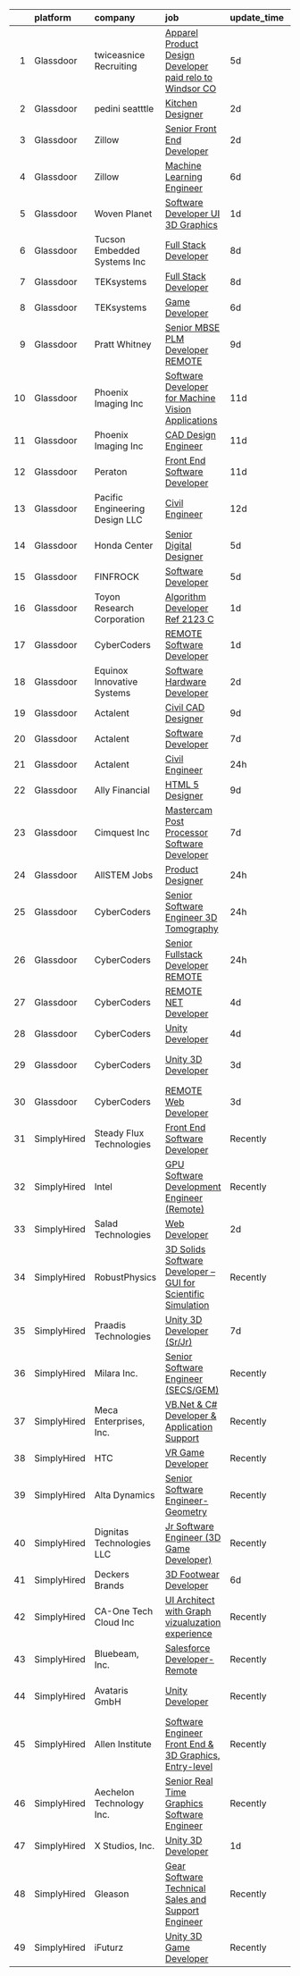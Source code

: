 

|    | platform    | company                         | job                                                                                                                                                                                                                                                                                                                                                                                                                                                                                                                                                                                                                                                                                                                                                                                                                                                                                                                                                                                                                                                                                                                                                                                                                                                                                                                                                                                                                                                                                                                              | update_time   | location                 |
|---:|:------------|:--------------------------------|:---------------------------------------------------------------------------------------------------------------------------------------------------------------------------------------------------------------------------------------------------------------------------------------------------------------------------------------------------------------------------------------------------------------------------------------------------------------------------------------------------------------------------------------------------------------------------------------------------------------------------------------------------------------------------------------------------------------------------------------------------------------------------------------------------------------------------------------------------------------------------------------------------------------------------------------------------------------------------------------------------------------------------------------------------------------------------------------------------------------------------------------------------------------------------------------------------------------------------------------------------------------------------------------------------------------------------------------------------------------------------------------------------------------------------------------------------------------------------------------------------------------------------------|:--------------|:-------------------------|
|  1 | Glassdoor   | twiceasnice Recruiting          | [Apparel Product Design   Developer  paid relo to Windsor  CO ](https://www.glassdoor.com/partner/jobListing.htm?pos=117&ao=1110586&s=58&guid=00000180ff2982ac9dff9a46fb4237b1&src=GD_JOB_AD&t=SR&vt=w&ea=1&cs=1_dae351da&cb=1653548352621&jobListingId=1007880361563&cpc=87A0A889578C8297&jrtk=3-0-1g3vij0ovj46g801-1g3vij0pdq0ta800-8a11fdc5b321a8b7--6NYlbfkN0AIiLXtwtv0BDns9BiY4ItblantFozdL6jLmLxNvS8mvjuxisTwqC5ewU9J4A8E63foJ-A_lySQ2VsWUQwE8anLgIJJxcV_Bb4WZI8E7VZy_mPCi2vahptKgDx5Pv8bMce6aD8P6J1jFxlYHhuFHZVSEaaG63pBZsUYpKgUcgevvK8GLMYD9fd59yFV9CSVvzo87yat9GvcG4NafJDOc_McpSVZSJZaJ4UMrBlRiWZzuh2uIfe6jGPHk3k-Pd-My1uGVvrITUOyq_jdG1kmEnO7XwMK04CObVUf9zCyvMsyBkn9SVonDRN8SWok24eLNaa0bU3_Cczzv0LG2Q1F27wLiB4cpLrqohcO7kyD0KATSd42patIToFtAOYTq8Op3ZnND3eTmeVqc7j4U3F03n6UTTDIx5IhUVCQvF7CzKvcsxAuRiMq01M3uttXFsPp6GIpSfHDH27p0DGNkkgVlaUxA12P5EFgvMTNm9RAhn2qa-xLkLPKK3xLfCxXjeuk3ddW1secCuPs9QJFAWLxZq_hByY0agV-CcOc34RxeQxfHSFZVvLuhGpO)                                                                                                                                                                                                                                                                                                                                                                                                                                                                                                                                                                         | 5d            | Colorado                 |
|  2 | Glassdoor   | pedini seatttle                 | [Kitchen Designer](https://www.glassdoor.com/partner/jobListing.htm?pos=118&ao=1110586&s=58&guid=00000180ff2982ac9dff9a46fb4237b1&src=GD_JOB_AD&t=SR&vt=w&ea=1&cs=1_4410a602&cb=1653548352621&jobListingId=1007886994484&cpc=444700D72F2ECBCE&jrtk=3-0-1g3vij0ovj46g801-1g3vij0pdq0ta800-1d079e12d34157d9--6NYlbfkN0BdYgMkZx1F0IRt7mrrhnd9vzhvyP8BMoc6jhKzSF23qsTwwFXb3fFDYkfq0ioMJl7XfIfubTqYslLlhouHAjg4nMwhXh6u_StHWtc5g9lNkPHWiZyus8Z6FEyK3pI-1YQ58NWj1YWR_F9w4GkqbR2bIfPUUpCC6SErlDdI8uC3etvbm1WH_qQur1qpr944KAcpkIaHqueaFQ6tpx4YkOzogXpXOyxV8XCKPyN5p7grxkgxZjoBi0vDmuV4bp0qp6XfSyzTFO605Lcpzij3-Lkm9Fxl_eyAQB0MJmo83vDOI-nFGjjYxB6n3hqEo3s8EmVxk-tDDuQHGE8-oM4tgfW27fwEY2K9DwNTO5Wbzk5mJ8AgXT3uGfBTZh_wRKzRiie5Jb2CsMubfCiuEOGkCvffyCT89MTTJDTsTcmUrg_dS0dkJKMa7az0CZhzP9X5UNFTf8yfn3hdYsEnVIZ9hMSue_bpYvAaFYoD1i0Y4xzxHFdCV226b7OM)                                                                                                                                                                                                                                                                                                                                                                                                                                                                                                                                                                                                                                                                                      | 2d            | Washington State         |
|  3 | Glassdoor   | Zillow                          | [Senior Front End Developer](https://www.glassdoor.com/partner/jobListing.htm?pos=108&ao=1110586&s=58&guid=00000180ff2982ac9dff9a46fb4237b1&src=GD_JOB_AD&t=SR&vt=w&cs=1_025854e5&cb=1653548352619&jobListingId=1007885818162&cpc=FA84DF7EA1EC2398&jrtk=3-0-1g3vij0ovj46g801-1g3vij0pdq0ta800-b1141caba8091880--6NYlbfkN0ANMurRYyPEXg08u6OamUd1Mvhk-zhFSGYIZgoJR86UvQ_x0FKK8TrZZD49G3rLjS_Y1LbQWLx5j-F849avtamWc4VwroaE18ILT4kJtZfDjFec6pqvgkjahdVpO5xzDaPA0XjyNrfaPrB0Ik5GBz2otr5HHeW1ZgXkKi7-tZBLxkOMu_qdydsTt1lY5LEBEUmP-wrS-AqrxbEgVm9I5K9iSmaX01VNEUg7jYVYFC_qSWPAl0xlxrtEDygGMkeqgAjDHAtVoO0tfdNCNMjp4ctzit85vMMT4l0_cy6NsSS3Hm2CjUbV_MD490DYXn5RHRJTAaBqBylDe3m9sBpun45aOjqy-zhhgBunpcFFWIgtNZYQziKOWsvqUESH5FYhokCet8Y2imzG1shvEFXIFbPM-w9NChvpN23eO683W_LcY594EBsu89gSN5Bkwpg4qDLE6X9yDsnbdwPrR2CzlUMjgyKX2Y_FFI6wcM-_t8w-RV39pIwqHTIQVVzzo_FBq3u1emmZ7tbsMIHnVot1nnxlI232u7hJ3IQng3GhIJmgqWqsoqegOXTb15TpQ2XdQZSrloiEBm8a6XRcfUJ7AtI9EqGKdBoc8jecg-UmVmWSzhLats4UjmVRWbo86vxGAY_qo3lN6juOBmCiFPAvhtMK2mcrAx7XCII6AM5sqEy-jyIjWEAbuQ_IRKCYwWXi0NXC4ZhNIQlLGjExGjGQfkO04VuitLbqumO4oeX9jfNup9bWmQ8NXaGKP3J8cDvAlIN2e44DvQR2W6FTrJR485nf7lGM9uFcJ9uPywgN8ykX95eYH2A7Eckm351wOMqkGyDBZqYVivaki3EvcL2rAFOTO2iXmkPa4_ffpU1i_7mqWx5tZubpFX80OvTwm6ODdMiQfebqLm15igd7qC0rdwfJHqdV6Vhsugg%3D)                                                                                                                                                                                                                                   | 2d            | Irvine, CA               |
|  4 | Glassdoor   | Zillow                          | [Machine Learning Engineer](https://www.glassdoor.com/partner/jobListing.htm?pos=111&ao=1110586&s=58&guid=00000180ff2982ac9dff9a46fb4237b1&src=GD_JOB_AD&t=SR&vt=w&cs=1_4433c62e&cb=1653548352620&jobListingId=1007877117058&cpc=2CAED5C921A5F994&jrtk=3-0-1g3vij0ovj46g801-1g3vij0pdq0ta800-f96ab320b8e43036--6NYlbfkN0ANMurRYyPEXg08u6OamUd1Mvhk-zhFSGYIZgoJR86UvYL2v6MoUqae-sD5DnU21vq3JeNkR5tFHcOnDSq4dtCFfirBT7BYsd0jop5wwr17nJM9ZkX7ghU4Er1na1RLgh8OpyDj2Xs0WGVeLQZxpEbHUBOV3KsUxWOQYxZr7INflYcgJe6pfYVStEY31nGAPRkPu0uFvdlPLUuo5TGxVd_IURNY3CMxPkNGp3sTM7UWRjfIJFMbfh_iZRTLPIhzV-MwCZL9XsfhsUgDFknkbbL5519WQbNIrUSqswMEP3QM_M4JUgrDcppxZIRiXeUFHnRMiOm9iu_1ScWemO9jxj96wKtHlTRAGuWQolss6pCDViMUKDslxZRWIAVqD88KWxbgx-l090FxLU5BSCxcEUrGZ2v244dycsIvpQupXgPqdgCee5u02gtOkQvj-f4Grh_RwbNtL4jQtdrxCImWMZDjEYRPwcxZBA3dpUyJKMqNUjvcyx3rMehuN1qFs-uZRWjWvIu84kSiaLYYwNWR6ntCU9PVa7Egq655R7kn5cgiYUTe3AyrnQF8o-2wsGJpywtxKmu-KpmDcnZBnTyWu6wC-oTfK0fGZH5uYv-2VoH7gR4pWPuoB7fzOV3CSSqOysXeK0dSiLrr_Lxd3cc_qUg85XJywB13Xv9Yvj71tlhklCUAmQhKef3KbhURmJ087AIoqyooHEFp7vdP7cweWLfEcCo_HdJx2A8u5yk40aBH4UnxWgS8BLz_Njs4IP0-wH7ntBXs8dWzmMNswexQu8OW827GkOq_czQkiA-NiX4uFc-hfnPx47tLeZ3wQPSvZ4hjcEv-h7FuqDXFlGSJqBoahA9lHYgYaxSFfJvpZ3XsTR_Mkec6q0yV)                                                                                                                                                                                                                                                                                  | 6d            | Remote                   |
|  5 | Glassdoor   | Woven Planet                    | [Software Developer  UI 3D Graphics ](https://www.glassdoor.com/partner/jobListing.htm?pos=110&ao=1110586&s=58&guid=00000180ff2982ac9dff9a46fb4237b1&src=GD_JOB_AD&t=SR&vt=w&ea=1&cs=1_a2a0775f&cb=1653548352620&jobListingId=1007890992132&cpc=618B7C2C2BCBC227&jrtk=3-0-1g3vij0ovj46g801-1g3vij0pdq0ta800-7c8ecdf940791dc0--6NYlbfkN0DSgjPPcnEdvoK3uuxfISLALE6pB1FR7YSHOr_tSg5_QCn410VK5Ds4sai37YL-FnH_M2Fnv0gjQ9TOzNTRle5O8StGDaF5nwXTjI4WZakCJvD0hoVC8rY9ZivgsNBzAZH1yAVgljWPxrQjSfhDdac-mVtFJvKlX_SSyDg74TVmkLWO-wnLXDbRn05PMgtShmrA_QnFtMkBTlfT_CFFaBfclbNBIUdglrw81Of9RBm2IZ-HZ2KN7lD3oFLJi2e9y6NaIf-Ef0YfrWo9h0FArquf-u_tB1TscHKkmhC1Ew2lgHYWRE8M7SjCr9B1EZSSoeAG7aI5DMn3yDblyBWD5JumZgY9Ta14tSRMIMu-nBi4egBv7XwtiNNi2I8bsES72lzL6bMNnjOMvSkOtnUuwJAshwCBNaD_Zeeo1c4pxkblJsyOZ303qKbuEac6iSwqfkvT1ypWZooswEsDE5j1zn17OVXAt-peqU9_GUo3f8zVKVuA1Wy8LOX5tNR2xnqMsuYXyhfGHs0YcSXW-EBTi4gZC_fUJGNZpZT6ow8GHg1R7SKX1yEB0v-NtI-BiuNW1nOvksw6nXsRSEdH_sLzqUJ5)                                                                                                                                                                                                                                                                                                                                                                                                                                                                                                                                                                   | 1d            | San Francisco, CA        |
|  6 | Glassdoor   | Tucson Embedded Systems  Inc    | [Full Stack Developer](https://www.glassdoor.com/partner/jobListing.htm?pos=103&ao=1110586&s=58&guid=00000180ff2982ac9dff9a46fb4237b1&src=GD_JOB_AD&t=SR&vt=w&ea=1&cs=1_ca0fa0b0&cb=1653548352618&jobListingId=1007869703832&cpc=93B1EA6E25C5ADFD&jrtk=3-0-1g3vij0ovj46g801-1g3vij0pdq0ta800-5fd1bd1142a7f6cf--6NYlbfkN0DukAwDndutArnS8OT3znlJ-TW2KpK_7rZjO0LfXc6UVM8FZ84QkzchW6kNIUk5yXlGlSHINEs3GYnHAe33ruYQ7acu2shX3y91fy7GA5Ggb9jqgENRH08a7_WN44uwwPe6j8anbHaGKcyWCIuJ_7VIjc3Lum0BrcwIswYWqiG5d0K5mhptP3KPyyMa2tTd2Y7AcKJicEFybmu6F9aBGoBMOJJWgarnhRm6L8fl3BEC4KfC-LiBPjHA5yXegF2PiAd3Covu-A3g1IZej_hMjCJCL3-tPbVrhzKIdEb5tGxzTOwwTN2kMKq9oP59IvlkvCpgj98G15gLrRgVOsYlYmljGGhNar5l_fVMGJkBmaUJQWAVyQ2Xe2XJ50OrOQ5t-8V5fdpWGY5jNJKj-bY9_PHQ5HEalG1G2_yi-AT6Gt7CWCc8A-urkTRYyKHNmAtcE050uQEDUvTyOQwbJiQZdeXA8G3w9j3Jr3mJDqg0gD9znHtC3Nua7nvKffZ5nf_876s%3D)                                                                                                                                                                                                                                                                                                                                                                                                                                                                                                                                                                                                                                                                    | 8d            | Tucson, AZ               |
|  7 | Glassdoor   | TEKsystems                      | [Full Stack Developer](https://www.glassdoor.com/partner/jobListing.htm?pos=128&ao=1110586&s=58&guid=00000180ff2982ac9dff9a46fb4237b1&src=GD_JOB_AD&t=SR&vt=w&cs=1_f82c7002&cb=1653548352622&jobListingId=1007869852365&cpc=6FC5BA77C9A4CD78&jrtk=3-0-1g3vij0ovj46g801-1g3vij0pdq0ta800-02757a9c939a1c56--6NYlbfkN0AuKz8EBO1xHDEL7V2YF9xF3dC_I9B9i-Zw2Jh8clPMK9BxhHDJszxSyW718EipT5Po8SVbgIrNU6VWFifIDJsi1Ixrmkm2rib2Wf-W34-_hddV654viw6w07SGPpuhgkXO4EzamSxvNYyTP8ylnU3BabXuCDoxgKf1anWE-QAnfNYiB5_m8noIMSmfmbrNIb_2NOM7WaufUSpd8dSj2t8GFy-0SJZ-CcC-4grGdARNV44Jln1Bii1HYxqZnSV3C5UsNj5kBo9L1DFq0eKnyoIJENE9qnc3pfP5e5OmSPC87fusKptSRxyj8ohRfbkOc63awgsgUrbxM_RAV4sBEg7sG6I5UcCkiPh12U8HGQSccrIwmRBB5Qpd_fJqFf2MZurOYene8_w8ODynmvmnVk0-gyH4s5w-7ACsW3Kn4p1b4EGqcZ1S4FXUIitqAbXzDIOOJiW0DcvLht3w5GZk3g_gqc5_L09VaPGLE224TwnLlNrJ5QatsxgE4pdMEixxCZ0GGOhtxGD0w51bNqt_hdaxquk5Olcv7Q88SFJzJ3PKO37j04S0Eaj6Oa1mD1JwBffuZrCoEbHlI1kQSVbSV-YNubVlJ_DO-lYZ3A-a-OWel_QVoFxxoidUqnIkNqF5K3J_zRwTMKKeugzKu2H4Wyi6LDdb6CaYVCU4Ta8KGrr_eEW4XZrTiBUY0Tgoj4dnR8JW4To8ato1vULu-g96LNUm_EVDfsPQfUaZ3upTCmhacZy6F6s7S3apIR9e1ZRF24_Rld8tFej4SXZj3TlwRdyCOuBlxZr6CpvspjBjum2RCIA1SvF7ChHdrNAsny7b7qRUw-wwvByP978-fDT04iGe6Xq1I7bAA3fo5qMXGa72AiuLfdHIPZ2XUXuVWPLsPwMUlI0Hdv_R9Pc9HOiqGQsu4_6g8rx_RLn4GYa-wvUKhb6JG-vgeAdopfJtQgyNmAcurnAJ6tkd9A%3D%3D)                                                                                                                                                                                           | 8d            | Cupertino, CA            |
|  8 | Glassdoor   | TEKsystems                      | [Game Developer](https://www.glassdoor.com/partner/jobListing.htm?pos=121&ao=1110586&s=58&guid=00000180ff2982ac9dff9a46fb4237b1&src=GD_JOB_AD&t=SR&vt=w&cs=1_29105ad9&cb=1653548352621&jobListingId=1007875996476&cpc=FD1C1DA32C38CFA7&jrtk=3-0-1g3vij0ovj46g801-1g3vij0pdq0ta800-6bffca2e1afbaef0--6NYlbfkN0AuKz8EBO1xHDEL7V2YF9xF3dC_I9B9i-Zw2Jh8clPMK9BxhHDJszxSyW718EipT5Oq9GRhNCC56mPg0JChckExQGkTED2HSRuhdoRcyUk8TPVF4mU0Q-baBuh9Zc7UF_MDiwaGijfRq_ioHoK6Xujvvr_2AEaIHGKCLRBJg362LpGZoLQBQlkATvrug3lElqjYtjOCCqOVXRKtSeLFso96rvkVzKfpGDpoH3_iMsmaFJ86V73l72FZAsCVFGSzyukhp8gXY64rQPC08fqI7bXMUwNdB2T3hOEiCKXOe5Vms_LqfngjCM-qpsb9aW-0QgNMma2qvd4z_8zmcW3QMywt233OH-WpCV0C3MKaONn6FLWWyGVfHfTCMsYZOLakjpYpoeN2iBVoHclb9RS-JWSgkj5DIwwppQsTPjoNGfjSqiFLGr4XEndQlY8Sab2bW_GI6eD9Mo2SxsIZDGeJnOs9kI0_N-xz0IJPB---xZIKU-1SEsqPQbK2dGdU9BWfLS0lkhipr63Rg4jW8-QR12yzVHSug_4MzJzRrLiHHoeDjH0SULUIBWZT_gvGLyJ9ZQfwhSq57sfpGi9c5vTxwaP9Dc8B-ikvJLsFIN_0WRbGTwQOUgYhLW0Bp9AHmq_WVPXcQREh0rL1Iygy7OgNl8cZ1aPFToj7mXH24OaO4yWcRJDXDBHCQJert69rKtKf4C3jBsaGrH7g-eSEkkGEdvOJbgIVMfZ5A7mbdzxdXIlksW1_i3GFGNCXHbFreNSq6sh0oPAurMYyov9cHdbgzyQTMKcJeTkiTXVTNzfIgBEAFPWcMrRxEV8hluRfImp68gmBsnW0l-Kxk6OMTmvv8647xjvnuEoYaVdM4WMBoiOl3WbcCnQNpFppT-69dEmU4N5mPaHumhYShwm9WqsIREOMZngvGGEGXbGYDRpiTWiCLmdh1qPmBYWPRUvKczDHYDKXXU86RBP4QA%3D%3D)                                                                                                                                                                                                 | 6d            | Cupertino, CA            |
|  9 | Glassdoor   | Pratt   Whitney                 | [Senior MBSE PLM Developer  REMOTE](https://www.glassdoor.com/partner/jobListing.htm?pos=113&ao=1110586&s=58&guid=00000180ff2982ac9dff9a46fb4237b1&src=GD_JOB_AD&t=SR&vt=w&cs=1_5fbb3bee&cb=1653548352620&jobListingId=1007865501586&cpc=ACAF1607C5C1E404&jrtk=3-0-1g3vij0ovj46g801-1g3vij0pdq0ta800-a51004b28545bd0e--6NYlbfkN0AmeoOzMpFeQa4nQauBOkgcasiRGbz5T5YfctgmEyRynu_B7G8R18zY3QvB_Ozxzaa_Aq5b-oEUSjsLHODoWQDaA7RdtE-QN4mSB7B4hf6V48DBggxRggw5aUXBOttuuONLVu0RGIvKthxZP0NA1GttSvPBxSIn_JEhtNqcBdLD4cShkxNF8I6aGgjwCiV_D8wo89eyHA8TVPPm4CHNTEcGsLhxJn64QYgO3fb3k5us_T0HljP8oSX-JNeK-d1io9IYmE-MbuveuBIanFLFGu7ed_8xhX1TodZcAxP9sPhIpovgUFRIKLCVBWdIXLACh4YhstAllKRfA4O3TyPiI1qz_OI-x6jgYvgtcMErIzjiIjkZp6OGtMjUCLdNIm1GHAzW0PD1U7yLVLxPzllSlcEzwX4FwoRCnHz5JbsY1GIbkdZEIAatP7dLAR42Pn0FFfZjlQO-4iVNUNxcfSEfsx8D4FzB_LeVAV9exbJUHSta6NS3NFCisqiTSYfUSSkzRNv9GCmdcsKiIB0pxJnvCWQkUahl2Pgkjzmcz9cu4V-V4OVq3dJIQXmMKHxa8wq3V-P3Y07ms5UYHYVLRKUpeP_psifKFNCpOhKyKTmeCEaB6jvjvTeMz6V_rz05KQ1vDSvMOurJyo1MX-VIzgf5nTWFcLheYJ1njdrn-PcyWi9KYkAdqnJ8xnrApKKGThj_Y7xHuXBiAjA7ImTajyTcNnnGO1CKmceh6NjqoVSkJrvuXXyUuWhzbZ_NE7MOFSirQkL60d2y7tVXQds9nW8DBJyevKJgFu_s2FuMSnAEmCfcP_jkG5zMLa23XgU9axh6zA23kzgOEQj0RA%3D%3D)                                                                                                                                                                                                                                                                                                              | 9d            | East Hartford, CT        |
| 10 | Glassdoor   | Phoenix Imaging Inc             | [Software Developer for Machine Vision Applications](https://www.glassdoor.com/partner/jobListing.htm?pos=105&ao=1110586&s=58&guid=00000180ff2982ac9dff9a46fb4237b1&src=GD_JOB_AD&t=SR&vt=w&ea=1&cs=1_33a52a62&cb=1653548352618&jobListingId=1007863045299&cpc=987D8AFE463DF687&jrtk=3-0-1g3vij0ovj46g801-1g3vij0pdq0ta800-9554170ba6cc0dbb--6NYlbfkN0D-EwjHfkeedGRzh4hkbSOd7vmHTtS8OrSUfmhuLVVP3HKTlOTjjmZhT9yP3bULuoEQfu0Orzt4fijG3UNcjMDxQFuE-pgRlCud2veKcGM_457EI_n83QcwYpN4qos6pkXXG2sZe1M_CdPSGYufj6048QuP1mEq9d7opdYmGTIfBx6gkJWXkuuRvkhs131vn2X-tF7exBENV2RfUWhTfr7BGmeR31-ITZXqtfBIT1Q6GXToTvbmtGtSbuGBHhcS5rWuWpEV2J4IVf0uzbcWhoI3AtnYnHHlk-hjGZOW9ADbm_FnB-2pPistlRA4ObF3CCRkaYWxTbl0ZaPP_dV2OgfNGIEV3u4PDDQwQmU01sWdEuRFLVHX11GQvX7ryigXG3ixhxGHmBM4RBATJJL-GTaZyOSQO3E--RohqIjJHgb-ER5HhwO3lc6aS6VSCKko0M2J6MwXqH0X4l4QgrCgvKzmT_kbr7AYqkvQ6coAq-n6CtgGdO8pqIiNa0dFYBshaSUlRKx_uoHfEwNeN1F8QcOTqt-olryKNnA%3D)                                                                                                                                                                                                                                                                                                                                                                                                                                                                                                                                                                                                      | 11d           | Livonia, MI              |
| 11 | Glassdoor   | Phoenix Imaging Inc             | [CAD Design Engineer](https://www.glassdoor.com/partner/jobListing.htm?pos=107&ao=1110586&s=58&guid=00000180ff2982ac9dff9a46fb4237b1&src=GD_JOB_AD&t=SR&vt=w&ea=1&cs=1_fc89d51a&cb=1653548352619&jobListingId=1007863055269&cpc=0AE43CF55DD5119E&jrtk=3-0-1g3vij0ovj46g801-1g3vij0pdq0ta800-16fe6bf445bb03b6--6NYlbfkN0D-EwjHfkeedGRzh4hkbSOd7vmHTtS8OrSUfmhuLVVP3HKTlOTjjmZhXyvRjSiYiBl7NbD2We1tyt8lyFSU1gLgqvwvrvE9nWbjQz6B9v8IivMj7dDAycgzQ8s_XBh_7KSL0LWRrgLyY-MxQjuWBipM1ukPj-5rFv8doBWw354U9eEu0gAng39dx-FwOyoWWGbjBxXEo5pAoTvSIif-zh-aeTpfPJ7JmetqHo_aUHu4z75L82gxLkSiDyLvjIoysFV5F2BtPXqh2o7wlk6osNEO2yi7YDyK0PgxST8AXfOAWDocIZcoQuxxTzm3u4DPbTevQ5W1aZ194AS7tBY7ZSKWEcGwVmvIgFGZw0my3JXxzJ51_rDohrmn_wg7OP4GlHekDrAzLNtkS0SoiteZ6icLtdTtj2hgLYnEio7TXO8bYwBvr3bwy18i6INRSaTV7ytRYfOZio1_ngUM_1dBj-B4SBROiSHggT0CDX-NqJvkZ7P1FXQE6kfDy2X44JLuPYM%3D)                                                                                                                                                                                                                                                                                                                                                                                                                                                                                                                                                                                                                                                                     | 11d           | Livonia, MI              |
| 12 | Glassdoor   | Peraton                         | [Front End Software Developer](https://www.glassdoor.com/partner/jobListing.htm?pos=109&ao=1110586&s=58&guid=00000180ff2982ac9dff9a46fb4237b1&src=GD_JOB_AD&t=SR&vt=w&cs=1_26442b86&cb=1653548352619&jobListingId=1007863223850&cpc=AF1E4A3695F490BE&jrtk=3-0-1g3vij0ovj46g801-1g3vij0pdq0ta800-567fd29c708d9314--6NYlbfkN0Cx7R8OmodZU4Ze4hnUhR0Myw3_voyDLMHXumN7ynSuTrXceT3foN28OOGtcbbQ_77SKiFXkZ2SPFjrNCRcONteF7bdvrgVVtfXBTfRFuk6Ztbr3wf8xvxp5CnZHZTVk6ctNdJ2swhTGfrtOiQHWT58G3QX3rfj7C7hZYnV8z0dFTZFmxTA30P9DejTDT6W9Nvpv8wBQn9YmrZmp8FEJRLN_bV3_nqyEht9Z9vkKkwQetNwCWq1Xp3GcL-YGBRb2CkfM55Qwya62SJJWu7HM_vAw3t3Wn6wwKqMw8esfR5Pwo9qVYC7H5rpip_KkT6JBjL1kYcjIMv4IIwWaCrnLexeo6Gvo0bdvpuxIJl05WjYw36F8IwccR-_HdDy-_WJXeBe6KGjmDUvYu7pISuQ7I2yUGYmTqFlauOAInUlYXgHMhdqaN2zM-CM8KO3NdJ5yUGO1RL8o6riPyEtWi_r0AiuG29EYna0gwMiBW3jNizqLnYR0U8495e609mM5T2rpWznVlGZ6Qgt4C_fi_cdPK5Q-k8VSN59R7D5l8oxIeIPeqzQNWV2-Jqqv4RbIRBvgthnTeQ_bm5jFqeib-jRf6nnwQBQGIl4B2yIwyvMQPRYwk8ivaJArxDz1x7nfeXbCMULH45WXeIO2wRWK2Q07b9A2HMHQVkSIJvcKY1BQKd7RamBi6XnQtl9rsRmxgHyXgXTz3KLsYnLiR2xN2FoMvGJ_VPTRGB7V8m0P9e4YLF2_raoSXGdi_VEMadP2Q9fNQw03Xq3Nf6huKffe1Hb7ROolfPChCSmtMRrWOLP8UdU-T6O8LJynD170-LXjHZh1H9w9t3CqTMzp_BLz9EilEjpkPBlp2rg0RTbfmD45Q-s1nPqi9ahTb3xYMQiR0BOvWUi5bWfOtVt7EZxSyLlr5kM_c8RPL1_k6SVlwpvGxoFO_gP984oSMQ87CT4FTHYcZsayoPF673hCzRuzvPKXtsMyOSDXYYR5MtVVi1VAGdXhakV1dnOXeJxQqUQAsK6y95VmQQVpuZDLy8yd_-qgY_EaXmF0WycIEKclvtUpjDtc3pMK5Jm1ySzoz5NZe96UylnUqz578d_UVRDHE5SlqlHte-chm-wLHrwgqUFXr1fac84qvyQlbISLHhBFRDZZrU%3D) | 11d           | Stennis Space Center, MS |
| 13 | Glassdoor   | Pacific Engineering Design  LLC | [Civil Engineer](https://www.glassdoor.com/partner/jobListing.htm?pos=101&ao=1110586&s=58&guid=00000180ff2982ac9dff9a46fb4237b1&src=GD_JOB_AD&t=SR&vt=w&ea=1&cs=1_f7e49101&cb=1653548352618&jobListingId=1007861348502&cpc=F712407E29C5B4E4&jrtk=3-0-1g3vij0ovj46g801-1g3vij0pdq0ta800-3902f792e5645edf--6NYlbfkN0AO-lx13pzomzdSppJUWL3QXsQT8oyFk4U4LWH8QC50Cj8lN75eTS95VpIlFcTcw8s5VgeYzkpe8A1Xrjm1C9FSWZuzB9MySHxpbJUc5oEccc8w3zhwX-tFM9bptIuo3b52ujGNTP50-4jhzxJH17XqMfUmvgxjm0QSHQf2FywNWYFBBj_NBw6pPZ1-aJp1lM4Q86oiHXSx-YQ5Cm_V3Fbvg7cCL213aOlAcu5PR8QhDd8xShNwgTpT7y13QviSnzHCNybqX_gusboh3bGGb2GAS2suSYpALSPjzeWf5DqGwJAJSaYrV61KgN--dyMJXSS3_n2IsRngaJfQ5r9G0cHQFYFLN3P_KIFDLo9rQ0a-ISolKiFQggzYPXkQN5SuU7XI6KEADfyvvF2Is8Flnrjtwv2PmlV0x0ufpKKDjhz_cdsai1PKAHi1C52Fo61kOZTr0A8cxwobQYF3b7jp4izjN-Jvy6k8bTkhFnqIF6j5mHF_OacO39ydQyQlsiCmPpA%3D)                                                                                                                                                                                                                                                                                                                                                                                                                                                                                                                                                                                                                                                                          | 12d           | Tukwila, WA              |
| 14 | Glassdoor   | Honda Center                    | [Senior Digital Designer](https://www.glassdoor.com/partner/jobListing.htm?pos=112&ao=1110586&s=58&guid=00000180ff2982ac9dff9a46fb4237b1&src=GD_JOB_AD&t=SR&vt=w&ea=1&cs=1_55fbc9da&cb=1653548352620&jobListingId=1007880205763&cpc=39A4E8CE329AB187&jrtk=3-0-1g3vij0ovj46g801-1g3vij0pdq0ta800-7c4541ef652b68fc--6NYlbfkN0CvMFB4WgEALyS_S71XXt3Z2Bc_0zo5pOAuiGXPIbdPueRaTAA0sSS-8xLf-8T38pHo4DykjWZIg-gMyVkwZczkGhcUu5az6GPKxETxtSj3soM4enpDOr6bf70tANpQDVqWxryMEu5BW7GIYWBJMtnJhTAah7EQGJf6xbErTD0EWpFwPvdmDoOo9ZNoSjFAwdeOeSZiDYSOcjcqJpKv-26dC43X8WN1tEMRNLb0P88_LK9ferI6luyOP1sKmMwsvhzZa0sXakacm9OZamwawUAMs_tSArBWkCScEs1chDWmrb2i1Ss4L6R3YhZKFH14TMhWHyIB6BFpS6hqYGjavrhV-4SfMwAxreWrBuCfHoan8lk3kGISLbgVBgJD-MNsMRY8xLD0nXKvt-RvIaWX8uylAG-GfqACGrhgxJ5_kRN_nJb46WJLX6NqwTNsP0v2C8xk510NsWuuzMgawvi6bOlje-QfRm_eugzlmgkUrOlW3OmxATh9ENr8xlp4pO9ZQF8%3D)                                                                                                                                                                                                                                                                                                                                                                                                                                                                                                                                                                                                                                                                 | 5d            | Remote                   |
| 15 | Glassdoor   | FINFROCK                        | [Software Developer](https://www.glassdoor.com/partner/jobListing.htm?pos=106&ao=1110586&s=58&guid=00000180ff2982ac9dff9a46fb4237b1&src=GD_JOB_AD&t=SR&vt=w&ea=1&cs=1_311599f1&cb=1653548352618&jobListingId=1007879089324&cpc=9C938E8DE9AD6C02&jrtk=3-0-1g3vij0ovj46g801-1g3vij0pdq0ta800-a69f6ab0ff6daf92--6NYlbfkN0C3s6SQssVyjM0TBjXC5cY90NsFTu6k7iXDnyh6Xjam_WJdYCCe2x58jqmwL_rSVgYUY5kbdFDgfrOh3-Ang1tHFaz3RHUMYmMl95KtwOF6kqaMgcCaitsXBmdSWT6hvMxL7t-QlTOJe0ATrgCnCEszfTsiY09JsFGymppRXWRaojLDKZ8FulArp44aVix08czn0q5M5RbzMQoAoCN4LX1SD0CKtrnPIvbxXFuEYQAofzpfasTWbCY1gIL9cFanKH_5ydALHWxXS8QvsNV16586qLD_MQlrGUqgZw86m9YalNe63taNxEa1pM7hDxYLkHPfq2TPJ9Eq5zURt6JXEKpjh5nDO_kKBN-nuKp7s7_xz-KuNBsVD6sd0C4MPKnEh0PVIoAuuQn0ZFKrn_h3HEBb0InEYJ8h_h4Kiq1ozn1JF2BFHN9yQPjcXmRHiVeo7JXvpjdb5Zfu1iBqgtyAkYvZPZlK-jL9d01bO0jz3LyT8Q7WLjPqVbbjBSUHxdtUNbBklJ5RRXVvpA%3D%3D)                                                                                                                                                                                                                                                                                                                                                                                                                                                                                                                                                                                                                                                        | 5d            | Apopka, FL               |
| 16 | Glassdoor   | Toyon Research Corporation      | [Algorithm Developer  Ref  2123 C ](https://www.glassdoor.com/partner/jobListing.htm?pos=130&ao=1110586&s=58&guid=00000180ff2982ac9dff9a46fb4237b1&src=GD_JOB_AD&t=SR&vt=w&cs=1_57e1d8ed&cb=1653548352623&jobListingId=1007889431178&cpc=A65DF3A704A48F9B&jrtk=3-0-1g3vij0ovj46g801-1g3vij0pdq0ta800-9c8e5e77624e8495--6NYlbfkN0D0ff9e8Lfwlpl5zGbQmpn59AL71QmFd7VKOAnfyjZzp5sdngV8WPgYe0dov1m7Y2mO_VppsFZpK8EWvYDQML8LIuHyEPWD5zIMsaYf3DippTVXcVFYjGdHjUt0Tpr6ySOUEgYvLIkGsyT8dQGi73hpWX6IpFcKK9RKeGz-vOVqwt6L14ZMB4J22GHCvpV2iD7jf4Z-rzqBwc17Or0nGQXgeYBcvIq05583TkzR6C0Y_QLOgcbs7MlvO9hahQ7iby6OqiVIsRs_gpta5XJcolIsF7uuoJuSxpYxvasqcoqUIo_sy4hIO9xHwkVTlSMma2KhD7_NLWkeNnt8qBgFScPKbIlZ036enCE4NHNPHGmE2V3VAX_MBs8hI5IZ_2I_oHs9Hkkiy2k3ly1z7vTGJI64Tz3AM7wzqMdJzE8CFHBOua2c52heHyWQZ5RvwODoDpptRY6de-ERp0SqR-7g2jUsy82G3SMSh6Y%3D)                                                                                                                                                                                                                                                                                                                                                                                                                                                                                                                                                                                                                                                                                            | 1d            | Fort Collins, CO         |
| 17 | Glassdoor   | CyberCoders                     | [REMOTE Software Developer](https://www.glassdoor.com/partner/jobListing.htm?pos=123&ao=1110586&s=58&guid=00000180ff2982ac9dff9a46fb4237b1&src=GD_JOB_AD&t=SR&vt=w&ea=1&cs=1_0da04e4c&cb=1653548352622&jobListingId=1007889346090&cpc=32EE424DE2B657EB&jrtk=3-0-1g3vij0ovj46g801-1g3vij0pdq0ta800-a1bae8dc066ce60a--6NYlbfkN0CpFJQzrgRR8WqXWK1qKKEqALWJw739KlKqr2H-MSI4eoBlI4EFrmor2FYZMP3muM3q8CJThxyMk_R4zYAW5mVvIALWyz0sJ_iekz_ce2xFuS7w21PgeQAjh69fqQVpVJF99-zlNcs06rKvTmQHXyQevbhyxELViCoiQt9nUgHe-DswEPS1wn4hxoZGiwLFJYzEv5dR8uiHKEgmaulE7JYeUBtfjs4fSt4MOXKCaVstWjc2rs5mJSYAsLACJy1VPxBjE9iulQt2ZoLPXV85PrR_-PEJRlHLbPe4qhivU2ovWybtMqG83bUZnMMNQN5F5chz3A5Epb-th6ye0hYYL1Wylav_J_ySil2Ouo1pjVjVd-u3SbpFEiBhUgG9LM5ugw4EkUFPjhugvhpTNzqFMD9Hpk9XnGeRaE34gqEKazjeifIRRuwVhD_lsGhbet-qKjqZ2sx9QrMlMBEe-CpXSpzrjgoMD1rHYqUUhC88cCS2ltzUgucp1PzkG6O4bIGDNXJMaCjmkk33l2bffnzkA4tdGrTpmJGE-GJqn0eoyDhKFEunbLvTMrgkl4PFHH8BV3-c6jkTrpPahW-285l_pUVOhX5JG1OJdyglAh_QT0hXDBUhZzwCoTRrt6MZz1cSZL3ZVm_0ES5iTbFgU-a3if1-rjE6JAAoWCcANwBzS2OmY3HiCA160u7T08aLAG-vSaqlFmlyX__n6rI5zFKPFqpINjZYg1Qq1Vpl5v6YCuX2CZ-2quj5FvLqQa2lQJBR2ter78IpAafBJU0WbmkOluQQP8ZzPBWyO1q0i2oWzL3T8tbHH-WhW0mLBH1GLO8pBmoPkNrlswrPytEab5ORvak7985XaSiWGklx0G2_okmFWtZqEHvH_pBS1wEg2SIZJBNwBEYRNJhC2goK7w_yRimsUj0rB20CB2FkX8V_KLafpch_qfUxcawlGwkOFqkynPnzOhDIU1tQgstOq6tP-Ra6EBrlEgGWG0qigsQq5GSWG_DU26fydVWk)                                                                                                                                             | 1d            | Tampa, FL                |
| 18 | Glassdoor   | Equinox Innovative Systems      | [Software   Hardware Developer](https://www.glassdoor.com/partner/jobListing.htm?pos=104&ao=1110586&s=58&guid=00000180ff2982ac9dff9a46fb4237b1&src=GD_JOB_AD&t=SR&vt=w&ea=1&cs=1_d9e924b6&cb=1653548352618&jobListingId=1007885075717&cpc=64DC0C913FDBAADD&jrtk=3-0-1g3vij0ovj46g801-1g3vij0pdq0ta800-b8e304213aa76411--6NYlbfkN0Am6dwrSSOZ4eViiz6pDcZhlQb4pP0bh3dQBK1PPrq7TsEit8SFcwIknhzWR3SeZc7m5fAWCl9EhDoWbmaGwe-Wf-bpaawcaBrcZvJ5rCP5P4Z00hb_UbRTvdpA6_2wwrKa6fewbUPDVfrHMaRQvl1iAQYNNmnSwPmZ5PXLhteUk0PcHIu_5PW55hELQzp1PMGeOG9KvJ5WzkgpAvEuzaYwKPtJdiN-0CJadOQZdLx8vwva8GolHP38b2lvrlETADZ4c6_wptkDkBF589XXVqELi_XUKDhG5yS734xWJJnt_42R4338hqvLKBWIM3aEGvLARMdk6Ja4Yda324QITFNaT7NbB0DccjaB4t3TdrTDP03CPyx7fg2VWaQA6sPM34JOnobV73KvvfsZhEdfaHNG-YTNSAGxNHGztsMPm2o_xPf-QB3hnz2Meo5dXm_E99tXgGYM5l4z20Di8ENf0bPL4IDWfdoKLSNtzc1oP0Y0a6_aaj9mgE7C7aWD32ASRN6KUk3ytCGIAQ%3D%3D)                                                                                                                                                                                                                                                                                                                                                                                                                                                                                                                                                                                                                                             | 2d            | Columbia, MD             |
| 19 | Glassdoor   | Actalent                        | [Civil CAD Designer](https://www.glassdoor.com/partner/jobListing.htm?pos=129&ao=1110586&s=58&guid=00000180ff2982ac9dff9a46fb4237b1&src=GD_JOB_AD&t=SR&vt=w&ea=1&cs=1_2effd214&cb=1653548352623&jobListingId=1007868365870&cpc=AC285F3A3ECA6BB0&jrtk=3-0-1g3vij0ovj46g801-1g3vij0pdq0ta800-28211ad1c998ea91--6NYlbfkN0ChYVx_I3yfZ_JDY3EFoivtqvi_stwnZ_kRt8Dowt_l_d1ydueao4NE-oUleRJ4yhgo-XmuhQB4hC7oN3d0MCXa3k_wlqwBQNxCzy97d2sx9HzCgoUgdCY3h4j74q3PfnIvczNdA3Il_jHKrz9XROMZx84riSbyLAuGy6G8piFNbGjvkjti_aJ_fzf35x0YyI0uoyBXpBpVHgLzeuTwUKkasj7Le-bwaZ9Ch6o9BZGfYp0U6uGdpne3-viTQ8onoQawZffFLiy-yZmwbuLHQKIwK6XVBfV3HuMHJO4qpSga5ALg1KzWY7G37JYXF0oVlZo3qu8GggIp3mRZiqFuTqXboL2nj9JlWK-oUtx79CVyXmjq2ROXxAyBXC0Ed2VLjweyj1A7Z9f8_0eGz47rp0beYW_KsyZ9fxrWZgX1KUjftVDtjeqMz41uR71FyOHbgDuqRCCS614Xny0j4C3OUZYvA3iFglpNTpSv53PHk0FJBENH6MYYLdLW2N8lxrRXbFnUuhlbqsXsrA3Zf_n4FmR9SDfCPOeBerk_SPun7cGMx5pkrENFfClvC7A42YhaUh7J5tuqqSaEREiHyLQ-CEosCAvNGA0crkySxZ3qxKNo1gHcLoeBx4OpofywyB0pNivnzdpELAx4aBxNyFeLQcNB-JLS1vp8XBiGA1kAlV5-8dvFWWofL1kKPiarcpExUyQKSC_q9syiJcsa0mo4cyzB1s-naz9Hato5wx_OfGslBy9V9HicYhlm-tGIxMniCLAnmLfiHlInCFKcIDoMfO9VpaFiPwIgDWxvpKOkqgo-z_OBq76wvsA5E4gCX8lHKVcu86jCmp3a8DLfquuS_ZKdjK8gD3PbUBofOkUuKkbBvl8RPS1chBuFwZgVekhXqyocwraZ3pIRXTF2kp1DZspp4p-D_BW8b7HdMQuFV0R0PswD8qpFEXYaGkZVEmNDoq3xcbhE12GF7DIfeeeYpfO7)                                                                                                                                                                                    | 9d            | Richardson, TX           |
| 20 | Glassdoor   | Actalent                        | [Software Developer](https://www.glassdoor.com/partner/jobListing.htm?pos=127&ao=1110586&s=58&guid=00000180ff2982ac9dff9a46fb4237b1&src=GD_JOB_AD&t=SR&vt=w&ea=1&cs=1_8670f8d0&cb=1653548352623&jobListingId=1007871769591&cpc=47CFDC01B3F81FAC&jrtk=3-0-1g3vij0ovj46g801-1g3vij0pdq0ta800-8d253df813f64cf4--6NYlbfkN0ChYVx_I3yfZ_JDY3EFoivtqvi_stwnZ_kRt8Dowt_l_d1ydueao4NE-oUleRJ4yhjfnYOvSqsuoxsq35ekN-yqYN9FPLo_K2GlSkOU_Knn2V9SWXQAAt7gFoDJJTlD4_hQpfUwfnEUK8ccgevEney0A41Tcn11jR6bdtWNUkkBPPGuwc59yOIrcrHzCidcYw3tCOa-szixbza2XIH5w9Udm3VVMiXKN8kwqMOww-Uq8Y_UywbDypVtmINrlkXNb59P-GFrmAjCRfOdlCFCehSQWeZ9iWE0c-OXdn3yeDFO81BTJEqLHWBcdMovHvZpu0L2UCxgtxkNZMmc9UtDCKYWhSs_VRfTy9CdepzMjyCYCzGNr_Xfy5WuEf4iThiT44e8SmijIzqelaiEKCv_23-2EtvF94mf5slXbkmVle5HSlaT6f2DhIiBBorcFVHDwa_em43vnNzX7WRHM1k33E9aMC9lhooRCy4UPc5b5ItNtGqLeDB_v94dq68GsC4AInwAiUF2OXlUnQi0A_hnqRfHxRYSY768Z_-bJPWz-BY8vCOvuq5TqPX7yr_503S2xkWvhcIIdF7El7GmzTN9XCFobg1RqtWCJZYCVkKAwe0tK14B8_LLUFRL6xrXELFj2A1ngIYBGiWCpcTbotneG5uno79THiNiaKoRFq2vvt_wuEfqMnoAV0O0vbteCNfqy8O4-1nyNJ4aUDDTErL_BMwYpayUyvUi6oUYO8AstbgiWUntm1qLYdM3uG1hvFl78U2YG75lOEB5SxoeG8tNWXtzg26d9NgSTP5bmGaYwqalxIZC1VyCrkMfGWbgb6GjRXUTrFx3F5c6OeFT2TOebWqciSJAFwX1NhynGP_S_clPBIs9VxgO7jTIOLLb7mKGffgHipCpxFhwHUe2WhzVHfetABqzokr5xiGoB4w13FHsKARQrGSowOiaeimOmBAoOr2axWxfrHMUJGSgBzyA7wAehpBVi87xEgA%3D)                                                                                                                                                                      | 7d            | Dayton, OH               |
| 21 | Glassdoor   | Actalent                        | [Civil Engineer](https://www.glassdoor.com/partner/jobListing.htm?pos=126&ao=1110586&s=58&guid=00000180ff2982ac9dff9a46fb4237b1&src=GD_JOB_AD&t=SR&vt=w&ea=1&cs=1_e931cddf&cb=1653548352622&jobListingId=1007893278633&cpc=B076152010A3B66C&jrtk=3-0-1g3vij0ovj46g801-1g3vij0pdq0ta800-f97eceb77daacc91--6NYlbfkN0ChYVx_I3yfZ_JDY3EFoivtqvi_stwnZ_kRt8Dowt_l_d1ydueao4NE-oUleRJ4yhip-w0ks0ZUhfXNctWa9MDKMnihofsfVOgVJTX4viBfnBEJbMPV6kf35xWHibGQg_vrArlEEW7JH4C-hdg2DNnqKzpqsCNxvd1aiMptMzm2DMoTU8B7gOuDYhYmritXG3PCbiIVCpd9AzS3oSytuQ05xhrohm-XQWG_LrxPakd4Ox2uag7M-ngj22WTIxKWdYBqB9cilj5zMIoPau_YfE0IyYYIEYaVnL1-IrUZUqRAEKWg7V8g9oSIL68cHZNpNS6rBkHgpHPcUZnuStD6hdq-9LWoF_dse2dR6IL4L0FEVuIrFYAR_CXZYAedx_z5zmAQxbcU1n6wAC6Hi0s4-1280r9UXf-1tq01tQWfzLPq8z6a4mAndHIxGnFW4POSr7opfHTBT-OSs384FgHh8A62LPzF9ciTFzw22OGS5IwKSXjN6QpvtvqsZOPd_nrgqWeDxrGCTASvWBbysXzpuMvj2QL_KqIfrFamEGt7JYRFwfk7T1XJjrV_mQD56n5g4qaNlWs4fOqoAvbGgOED9OMGPfxQK0VAfhiE6IjZFXx2RNVzlS5M1xTcIZELOso_KznusJ0WuhWaGsaF6-1HjBuvRONC1s6HnrUfHeo6v8GT2oZYCRjDKBwE8B4wkFMt24pPzoL-dg5STgFqhieHNsTK4uh_MbsJI2ZVhvqGX0oVVSfQaFPETcmhsqN8eqpX_eePdtO3dxOvVGe1135SOJ01YINUn3-f5GlLK84dtjdYMBbrTBQP6xNADw-5Vkzd1xCRorAzk3QfLJn583fkw1P4xn8mxUsRC9fyDyeSvFWwjmB-WLxQ2IZdRsqPuc4PnWEElyFEihkIbdq22TMFXNKE4kxg42t2-VlLrxKlOAkjRYkIh4TM9r4CKv9hbnnuGeHYkhHa7mUr6AqIVFkDVMXfq60TFi6NwPicdjrdVH5kmQ%3D%3D)                                                                                                                                                            | 24h           | New Haven, CT            |
| 22 | Glassdoor   | Ally Financial                  | [HTML 5 Designer](https://www.glassdoor.com/partner/jobListing.htm?pos=115&ao=1110586&s=58&guid=00000180ff2982ac9dff9a46fb4237b1&src=GD_JOB_AD&t=SR&vt=w&cs=1_f6d96ba0&cb=1653548352620&jobListingId=1007867391726&cpc=9908D8D4413DBB8A&jrtk=3-0-1g3vij0ovj46g801-1g3vij0pdq0ta800-dd3b86276175e6eb--6NYlbfkN0DJ5QQ_XkAtnGD7OtNJBPWnMWX0-0yeBIg3SyIy7sPtwbzsSHHn3ObDFBkKUa5OGl8y0dJf7yi6WMV9-1iI2ctkQMj36Vqu3nfxqejcT7v8oHdks7-CuL-83cB3HB-Ah8QbIvJPvSePv3qF5JxlHe6ga12IDixKV-QWpbtsjA6UgHgobq7IKA1GBTYPJ8sZ_X7oFTwqAXcRF9Zd5ecJxYbYg7bxKyrNbTni5zptn71hQ9wMVUnQZbwYCE_9uv_XesdEXxl3ESgvqT1hKjfKypBgs7G8LwGSeHvzu9zUzOh82k73tj8YhBHIvQ9eZGwFsLFOwkzhEW1RbyteTnKd-58r0e0S-NWkKqWrN0x7tGbIVgCvrZibqMjbSGJ4kOMCpYfIJH4Yt9g6q64e0ySl7tGfBkGBnvnfJuTeIrR-mujV_HXNsd7yAmfFI8SCjz5CpmCgQpRZb23cXetXQeFCONDQZSwrDMGZSul6Z5RfsC4Jyw%3D%3D)                                                                                                                                                                                                                                                                                                                                                                                                                                                                                                                                                                                                                                                                                                | 9d            | Charlotte, NC            |
| 23 | Glassdoor   | Cimquest  Inc                   | [Mastercam Post Processor Software Developer](https://www.glassdoor.com/partner/jobListing.htm?pos=102&ao=1110586&s=58&guid=00000180ff2982ac9dff9a46fb4237b1&src=GD_JOB_AD&t=SR&vt=w&ea=1&cs=1_adbbbabe&cb=1653548352618&jobListingId=1007873648139&cpc=F1339989C5CB8906&jrtk=3-0-1g3vij0ovj46g801-1g3vij0pdq0ta800-495fe69fc4650519--6NYlbfkN0ABEvD3W_dWeet7PmEV930QKjqFmbyGTUqOKdOz2W8BhokxKuEY4UPHeX5P1AD_hNrUi4cimU3Gg8u8KM0e5atOseQAjL15VbmiesA44coSqNGjatDxiXDnJlnduRnBrV5NywxS7H91jGBPqr5dOforOV-X5JtmcM3UU2lOP2OX9syiVTtzvwVLob8AqFnwFeOnq9BY7af_rgeKd-tzUsoQ8HMp5f-uDSLf3IJ7Hp9UMJOfRrXW-qPwjqk_8EjS8XPeVc88k_cQI-wvwK0ehdldfcEzB9JJP64EJLlsSxVlDhgJ_P7El-r96dMY0toKEgNZGe4pXYyBklOj7Sz_oSwX7gh7soGH7YavZrhO0gWuzHIp8RKWvGR5i6vAAd5ZM9clZ4zycbWkkpDlPoSvdFZMnE9I8KZ99jDbam64KENwxfMlr8E3l7xzJOwlkIJ6F5gFRkFlBv3fgK0xkYLAfWm-hkQicoFlb8w4_y4hJHUKSMi2VYJDqK65M_nzGNhxljRwgpl2qqeesYl_Y6VNCA9wIeqMILWMSa4%3D)                                                                                                                                                                                                                                                                                                                                                                                                                                                                                                                                                                                                             | 7d            | Remote                   |
| 24 | Glassdoor   | AllSTEM   Jobs                  | [Product Designer](https://www.glassdoor.com/partner/jobListing.htm?pos=116&ao=1110586&s=58&guid=00000180ff2982ac9dff9a46fb4237b1&src=GD_JOB_AD&t=SR&vt=w&ea=1&cs=1_8b1aa156&cb=1653548352621&jobListingId=1007892663015&cpc=D69957E0862862E0&jrtk=3-0-1g3vij0ovj46g801-1g3vij0pdq0ta800-3e1299499a47f8c4--6NYlbfkN0AiZrMnqxUjvkrH1BfCsd59OntStyTxBw0I9DVEtrwMU2qR5RHuLmxEXxCrZKKA6IopJ80hNFUT0-C7aPyNLRW3aQSaX1UrdH_mZQre-r4__5BIb6-JlwbPi51qy9FrTFgkc72WqcBSr-d0eQN0XkHhqEznyUrrFbD_qCMCbzXgGt9iPwHWCq4cDzlOV1SZBjaSn6EzlBzcSd3JPdj5wI1gzGNMZSGzhcgcByX7wthjDOkdymfS_gFqzcFyARnWeTLXLdoUwg69ZQGVevOqyjEviTj1U94l1T2kizwXiNlWLDyjnFDT7VcifBXn28ZxoxAz4KxQ3I2zTXp0C5qntxwKtOrO45ynApRebOm_8bMj6nhjF0Y5RjhVgn4fPtVSrugwv3qwPpoEOeYIroCokf-0oY8htfFfaT-Rgg_75ki9eQ7PjUGN8bNLucO0FLwuk1gkdSm0hJkeUYP2SUr9bznNZ1kQE039ve78MZrnPlw1mZOryfL-Mng8_j0WjCCI22QmS-oxdjAUcw%3D%3D)                                                                                                                                                                                                                                                                                                                                                                                                                                                                                                                                                                                                                                                          | 24h           | Remote                   |
| 25 | Glassdoor   | CyberCoders                     | [Senior Software Engineer   3D Tomography](https://www.glassdoor.com/partner/jobListing.htm?pos=124&ao=1110586&s=58&guid=00000180ff2982ac9dff9a46fb4237b1&src=GD_JOB_AD&t=SR&vt=w&ea=1&cs=1_dc4f80c7&cb=1653548352622&jobListingId=1007893278082&cpc=FA84DF7EA1EC2398&jrtk=3-0-1g3vij0ovj46g801-1g3vij0pdq0ta800-ac7ac1c7b54ac1b0--6NYlbfkN0CpFJQzrgRR8WqXWK1qKKEqALWJw739KlKqr2H-MSI4eoBlI4EFrmor2FYZMP3muM0vXWWUvLFvKlz4LCbArZtrjRemET0wPKMpi_enbQF88QFxDb62nRMVj1XuN_HXVJqsoypooQugk_Pp8zPRhhz5WW3B2qsDwBUN3F-DXknhRZd3npCWvNewrkBLpNvsg_ZCiHwHZxXPp-5282c-LbTrCpWoBeZ41Y4zsJJnjX4v9fq2Jki--JkFpCN3cOo4TxEWNwTfnmIf3ZZRgsGBD8tgbh38DwWz-P95cKqDgql6ZBsLKKHsr1z_23kMCHGGAQpPFMZVqvpGQxqhxzfLctxBK7M0RNZiAbepEfiKt5oRgVw5jK36w8QZGtcj5TdwbywDv9HKHvldxANooI4t__JJlj904fSCW0NAl6vA_4BTQPnw2HDsjKHUNF6kx6vDDzcT70pjxfNOKw0N20yqwBXP96QFUkBQrvumjZXE9RVhIb1O3BqC85WS011zlnnnXofluDU0-VzMTV_9sl4d06bCfqdPTmVxN7RRi3JeH2sWkaO3NvcHzrc60KOJlHuGj7BzYnWEATykny-ByvxipvHur6ZF6LSE7SqJ7TgrLkPIBchGffj0m22GrM5DV6kNjkZ-2JB__2990LqYETyweJImNNijPJRedTyhk_BurasLkb0PzOhsCynHOE-BB6Y9cpP-Cti7IEMU1mOTdaxFEY-5f_gSQ4Tnn7oXdAAf1PG9TL2sq7JWSp7nDEO6-y3UPoUlq5UkRJwKD3KilXUdg1Ucj4b58xjoCP6O11WkMdqNWneG6QS7jp1VFvJwJWAx3zgt1_8Y4-_CkWdKcZtH-spjFxvO8LN2_jF0HOl-G73l-nkLp2ZOgrzvQg7ImB1EJBOc5rEKZAwHfpaiPOSAtbh5HI4K1rphY2I6u4SM2R39oerJTPusm9-G_fIslN0jac9Ucn9xz-OBbACPRmCxQSH3bPf_11-Zz9ZQiP8guRa7kQ%3D%3D)                                                                                                                                  | 24h           | Fremont, CA              |
| 26 | Glassdoor   | CyberCoders                     | [Senior Fullstack Developer  REMOTE ](https://www.glassdoor.com/partner/jobListing.htm?pos=122&ao=1110586&s=58&guid=00000180ff2982ac9dff9a46fb4237b1&src=GD_JOB_AD&t=SR&vt=w&ea=1&cs=1_70fa7494&cb=1653548352622&jobListingId=1007893276948&cpc=FA84DF7EA1EC2398&jrtk=3-0-1g3vij0ovj46g801-1g3vij0pdq0ta800-2f439d1ad2faf721--6NYlbfkN0CpFJQzrgRR8WqXWK1qKKEqALWJw739KlKqr2H-MSI4eoBlI4EFrmor2FYZMP3muM0vXWWUvLFvKnGqpuUxgZ27ucjVaWPD6iaWP-lIU99PAi-QKlG07AelJ-XZ-R-40g65nmukvAX0cmKFJxbSFoweGT9r4lojg4aLmruBwtto8bMg1OUzHZTxrBq_ARQ4G_G8YIFuIA5Xr8jPgtnuUivTp37CwpUF-mHWY3NweMjTQANPfK1EC1rqnrDDDS2aYEqGO5vyOddBZblMyZ61aDkY6nETfEvJplaYpoI8qi53xm8qBGx06R4uiEzmxbXoU5f8L1Tt2zGQ4lExQnCYSd0OTVbzLgEfmsWBhiuUi6GSxjNhvEp1k9DRqAHl3-TyCSpDAoSfk2-1jHjM1_y_kD385iz8XaEJe6EUoOUK-PNTFEmOaveZgPj6lDyTGGm_mNaDZxxSjXDQHoFAMbqsQaZSvM7jG8HcvC5abSBDVQ775c682thyT438mkKdgBPWMzmysxPHX-QujxbC7kC0WZtWC8tXwDNrZU1JCXlf4l14RSsbM_cUvfI65gOv73zBwUd0bxuxaCi2OU0fNozbrskYmrSrAei-nuQCIxe1HWsgOp10MvDSjyRMbcLOwktoRDIDOm5wQFx9GMdD0y2to6pGaK6NV950A1M_JHdSHgMSr8Vi9e-HwD1EN3vyLVL_d-GUrJJESnlqh-cVp-agoON6E2cQkukZrAtS2OXyynRwuL4kofac9QDSZBK7Mfqd0nJtxzximcOS5CkiUX7adGZVNy0WplqhOKp2R9eLhzMtnkwIZTovQlmQJg46bYNC8VXEvH6ITUvBYkMGIqUZgdghP3s2PIAdKAsQL4ZAhe9kjAEYFc02b8N2A5WPhlpeUBqdDxLIrRHbQXJQWbvS7rACXg65IWwO08-sDr1wY4ASiJZqvsG7Ex81RE_aJhq3Yh8YBM0wipHEGtQRPP69sV-ij_Rg-fe8s1MBYCt2E3y1Yg%3D%3D)                                                                                                                                       | 24h           | Somerville, MA           |
| 27 | Glassdoor   | CyberCoders                     | [REMOTE    NET Developer](https://www.glassdoor.com/partner/jobListing.htm?pos=120&ao=1110586&s=58&guid=00000180ff2982ac9dff9a46fb4237b1&src=GD_JOB_AD&t=SR&vt=w&ea=1&cs=1_9e30feb8&cb=1653548352622&jobListingId=1007881517255&cpc=FA84DF7EA1EC2398&jrtk=3-0-1g3vij0ovj46g801-1g3vij0pdq0ta800-ab03ee2a4b3d25e4--6NYlbfkN0CpFJQzrgRR8WqXWK1qKKEqALWJw739KlKqr2H-MSI4eoBlI4EFrmor2FYZMP3muM0So7EQFPBPuS_r19arudB9Is4ACmOKsmQDVt9vxiiuKNTwX5QAna1kLjOmZA8NfCsciyaSPWM4fjGoJSKA6tsmQ5vBW_FPRc9FWg4gnOmyFnK-75GTIz1nMFbVpwmPlWs3BxGqK-O1J6NpfB1e0K9HA6Ehp9XfSqQbaMmB6lb-64NBBdTq46swLI1otKFQJsGOb3lZlQI6Z6qne1l2kG2cQ74-s-X9L1skkCvTFXIxDs2tPPrQThFjdmeySpxmKNvAI1NoSOQ8-vwyvN1d1LJZMnEgWxHrCgUndQe5if8Cab5nONMeHWjCDq0afI8VPCvfQsOkcLPHRN-xF0SevRJXB7kDY7CEByOOykJSLSz90hPL1EyKK6CTpQGFUEm0BdoXS03UDmUrOLZc5fYoKZArOBrV8M74dVPcTi83ZIaK-rJApZVjL8txZtzwwsEiWJseqfJ6e2rVyoyEsB_uwkAXaBwbEKdO_PByLQeQhT5v8FvSI0TzfN343NCaAIoMtwYOz2jdU6JMT5TQQ-0y_LAPGqugEl8NgdgoClHxtgFzBFAEO-1ujbqSqUk0LyqI1H_D70dQWJoXtuIBxYUokROMOcvFq8C71oHC_ZJC1cw4s1q3WKYzd3dveppF4vqJfbM4_COj5SK81GnIEPFr3U3jvubhl8ccn6s6mfIBblm40yoFlZvksz6-VlQe_4M1Lr80kWQP5StKiUbd3rxCthcDNFDN7arKvVYOvbS4WHhFCEBO72YWmGwqo0oZuRMlzHNenBwILhCQ1fPf310cvgewZily8mzfG-AghvVjuix-8rGOdItoq75khyQ2JEqTELI55VAGbte87W_MJopziO6Z_kqLXnV1Nk_JSR9g3N4Cc0tINGT8R4fT6CJ1hpgwd6wAHvoZLUq-FnofLa3HvCxcegELPay5oqM%3D)                                                                                                                                                                 | 4d            | Mountain View, CA        |
| 28 | Glassdoor   | CyberCoders                     | [Unity Developer](https://www.glassdoor.com/partner/jobListing.htm?pos=119&ao=1110586&s=58&guid=00000180ff2982ac9dff9a46fb4237b1&src=GD_JOB_AD&t=SR&vt=w&ea=1&cs=1_133c3545&cb=1653548352622&jobListingId=1007881517822&cpc=6FC5BA77C9A4CD78&jrtk=3-0-1g3vij0ovj46g801-1g3vij0pdq0ta800-7166538bd8644b82--6NYlbfkN0CpFJQzrgRR8WqXWK1qKKEqALWJw739KlKqr2H-MSI4eoBlI4EFrmor2FYZMP3muM0So7EQFPBPuaRPjnDs5ZPBWShUkAqeB7cUTYgcHjjQV9KvDuTWpwgpI_Tdjg_lTQPPPOkBEmmQrvvhxw-t5Myvb3EXGBTf-LUedONhJoUBO8NdYos6Dpn9DBnl8HryEx4fBTgpyVqns5ZsSZAsMw8UBwVL8TS344090ofSEgDc9XK4wvPjnTXtCv3yq_D-CpswZrzN8QxG9eL8FgHpZ5qQtZe4VX5IjNBK1QXawygbF_zDjIVEGODbhhEHoxJROgsNedrRjGw8jxFk66DbuEHvYLdAt1VLWjto_17X_ook-Ftur_ayDa6FBSsSVFgB9SsZerdJ3M1sczfAH0-gsVYpQwr1zifkv595HM9oYVvQcGDHebbTl3J-ro1aM6QS2QiSbel07kLBFUjWRIA1xIunC6nyZ-L5ttV0F9AcuBJ21wsBTiLoFynmqDCNGYdY3kS1RUySkeEJtR7RXSO9LJeWesh3L5qRhLXeqMv_g4wa1WrFwAQHFYL4Rq1-S7M-R_tJrpewjTd0fDXIlDePq03eCYWpCtIDImtt_FCdkL75M2GzHUgcLBmqftOPT-WE_fv09RVfD1e_XBX6rjJOKdVjJtkrBFzReWZkQUbH-WbQj652VMA0nO6VJ4pJ1TD5oEpzPBZvk-1BGz7SyShHL-nHV1Q8O03uDpYjVMNxd56217qqxWn6GzglXk4dw_IyhQPuttc-zbnWiuEspcgHz4NXHbYDqsPQq7sG6f4GQjsAs2AVYrd6q3B58D6PyHeqiyiF6iRy1MXhtabP95HJS9qkvm1-4qRkLift9iURYHRtP8UKyGkd5jaeeqyZ5U93zSsmCb5aua44b2U5twFbYVIJE7mvlzMI0BW8ou4M1vUyz5cn4tozlXIEkpmeDBkqh79W-PNQLAvHgfdUWkRgOKLwDmnUMiisUwI%3D)                                                                                                                                                                         | 4d            | West Palm Beach, FL      |
| 29 | Glassdoor   | CyberCoders                     | [Unity 3D Developer](https://www.glassdoor.com/partner/jobListing.htm?pos=114&ao=1110586&s=58&guid=00000180ff2982ac9dff9a46fb4237b1&src=GD_JOB_AD&t=SR&vt=w&ea=1&cs=1_02ad543b&cb=1653548352621&jobListingId=1007883130070&cpc=FA84DF7EA1EC2398&jrtk=3-0-1g3vij0ovj46g801-1g3vij0pdq0ta800-a8704e5aabc5f99d--6NYlbfkN0CpFJQzrgRR8WqXWK1qKKEqALWJw739KlKqr2H-MSI4eoBlI4EFrmor2FYZMP3muM2SsaMTMrQNIbIgMVy4ZaRE0EDEBSR0VTbVnmhugqJjCePm5z2WUNisvL4hYpx0Rpmx9Fj2SuIoDOsUk6kP9WNKaJ_wPY2lLBHuRYHYYazm4dXo4lgieP05j-gmrE5XRvPsAeMcgNSu5VoV13zaITigaPl7WzFyI6LMfJihIgANhe1HBm_UXYeJCm2TbrzTJhL78TiLinGyHVf-q__R4cDfUFAN6N87bSzzBZ6ttqoXvtaPuSwY6Mw4k6r9bMDxQ2A-n84c2wzlTQIeXkyg8afD4b24oQlaVvdzdO92nI1m6MpDDio06SgJ0dmBSHxa7_RSe6UjbbWu23RIvm1kBbfqNA_gRk37CId2pq0-XQUWIwxEoH-aRtoAwSuh4hCBeuyo1FP6TdLeJPGMNB6CsZhMlC0kHfnBJBIDTRmRAQuUKGqkKOqCrwsd3anie1fLJzy_26gszEIunr5a3rIxuSOVymPpazFUCdux8oVun__5rCI6JqIKFzQwJtb3nJ-b6_qRNQ7_9zLoRTdzKGtYJbI6wzQcgLWsYdjaAOaR0rCF7uvFoDL1RVPYHNMlYsq2_bpkz-bojY13rA2Dqbt5M6WffX7NfksZeaHDgJXk_V-7FL-T74vaUMuMK8oEXa3KUP-6Jbu2a3JYJMBMPrrbuwcJ36WXo0J8oSFfeI4aTwqGvGTU5H9aDPONJPknYqfSM7eV6654uas_okIb5ZEiDjjF5r0WceE6q4dt3TN6nnak1itD27rDwtY87-_3bkZgW12KDH9KcZdoG-pLaFxbCwmfHn5r2naaRwGIze0NIZZFkAqQ5wXxW9q9xVizN-yipo0sqPnnE-1v4WE2ZnRi4-mo7N6h4TDX_51a_ytwmW42u8tnyHIxOiHpJi1wwI3p2oSU_4-CiMsSAqUnj1ht1ai-c6IRbMCGvb0%3D)                                                                                                                                                                      | 3d            | Los Angeles, CA          |
| 30 | Glassdoor   | CyberCoders                     | [REMOTE Web Developer](https://www.glassdoor.com/partner/jobListing.htm?pos=125&ao=1110586&s=58&guid=00000180ff2982ac9dff9a46fb4237b1&src=GD_JOB_AD&t=SR&vt=w&ea=1&cs=1_371ebc91&cb=1653548352622&jobListingId=1007883128389&cpc=FA84DF7EA1EC2398&jrtk=3-0-1g3vij0ovj46g801-1g3vij0pdq0ta800-1b9fc7ff5e7f1068--6NYlbfkN0CpFJQzrgRR8WqXWK1qKKEqALWJw739KlKqr2H-MSI4eoBlI4EFrmor2FYZMP3muM1F7RNStDlzSBCb3JFVcKVlFhTuyCKgQIWQ3RSBgrAUB0KSsmRZ0gjsa99fqRI9-ogPY6Og7vJVu2apqhYa1yKEJ8V4JJMWa7Yn8uCOwC1ze0-cXC8xNYdA2AJxRlOlDlX7N_SOEhN2saDIRvW0UeyQylzVZozcGNrVCWbzHm3dhT2l_g01zPRqAFbcVRRUMN79GghvogCM6FutMfoQcdEKePd1DJ1D0OnqgI2dFbcuTVhGKYuBQkAhuABbmD2HAfS5iFCaFhUGVV7nbIUHuRyVHSGgFoXIwbfL6wF7hvT8L3SvZDXmw5wsEFkpEMui5W7P8VHv9aWbkmOkRw0MgOxdHKabhIld5eX1hn3Pw5R1ODE-35ClW28PCe6Rhke8h_wlixC8RCo_4PdVEUgD6o99WMS83045BI8XDMuctFTlMSLh3sNtokngTn-ehPz9MKpgwVNGEYxdtYiVCfwnMr4aosqu5tFw3PS2nbZarbCFnYS0y_8SxHONI5xwDHPLOJTiKiPFhbll_cFmrVWWhz7aNJUz6r4dKsCNsfA2jt0gGmVZhObtc508fctF-tIXLOSBNtiayqTlgcMGbSKmuolIdC-GoduoOXZuUBqJE3fwtld0nl4w8MBG1igZBgQIwQG4T3EIjvn05VXr2jz2vWDJ5vmDxFBJO-o35ehWhIC5KlvZ5jXjdBetfCySlKMX6vnX44dGPG9ogJ9LsT2jI5TY_sPU8fiS5MuH1kLh6w8BQ0GQNDprLIB66IS0Pm_xlg0A40kZttCu-eS4wz7Yi8NEGFSX0LMb7n7BGuyYH6fPoXu8hXdMPpxiz1ZSEie0LLKQDMfHf33mRWe-St99uvaMM2mrXX3oypxlb9l4zmdaiqsv_d119VVYzhErtBc0n-vw59KNY_yWcy4YzAKz04j5s3pCnyy7ozUHUGq9I0VnJe20fYUNz3sC)                                                                                                                                                  | 3d            | Atlanta, GA              |
| 31 | SimplyHired | Steady Flux Technologies        | [Front End Software Developer](https://www.simplyhired.com/job/kHKnOnfoyNizPaH3gwRdXGAHEjsaCTU5t1jGHk8Z_8L324i5jy2Zfg?q=3d+developer)                                                                                                                                                                                                                                                                                                                                                                                                                                                                                                                                                                                                                                                                                                                                                                                                                                                                                                                                                                                                                                                                                                                                                                                                                                                                                                                                                                                            | Recently      | Remote                   |
| 32 | SimplyHired | Intel                           | [GPU Software Development Engineer (Remote)](https://www.simplyhired.com/job/EAu0CCw2b85DaF4Nn0S34b3aFrx8OW_VQDy6GHDgFJzYcl-3TJSw3Q?q=3d+developer)                                                                                                                                                                                                                                                                                                                                                                                                                                                                                                                                                                                                                                                                                                                                                                                                                                                                                                                                                                                                                                                                                                                                                                                                                                                                                                                                                                              | Recently      | Hillsboro, OR            |
| 33 | SimplyHired | Salad Technologies              | [Web Developer](https://www.simplyhired.com/job/fEMPgcKNxpB0cCe-jDu1MB6uMKhqgkk1q_c6S4LV1jYvW-eFPXhMzQ?q=3d+developer)                                                                                                                                                                                                                                                                                                                                                                                                                                                                                                                                                                                                                                                                                                                                                                                                                                                                                                                                                                                                                                                                                                                                                                                                                                                                                                                                                                                                           | 2d            | Remote                   |
| 34 | SimplyHired | RobustPhysics                   | [3D Solids Software Developer – GUI for Scientific Simulation](https://www.simplyhired.com/job/FMhGJ58wSNh-9KBIZAE2Oem7TpVMjKnOfoj6xqCr9-BgYDepDwmCmw?q=3d+developer)                                                                                                                                                                                                                                                                                                                                                                                                                                                                                                                                                                                                                                                                                                                                                                                                                                                                                                                                                                                                                                                                                                                                                                                                                                                                                                                                                            | Recently      | San Diego, CA            |
| 35 | SimplyHired | Praadis Technologies            | [Unity 3D Developer (Sr/Jr)](https://www.simplyhired.com/job/31hotB1dwgPWYBaitSQQZU9riUutiqrBqEYaldY05gk1bCzps8fI9g?q=3d+developer)                                                                                                                                                                                                                                                                                                                                                                                                                                                                                                                                                                                                                                                                                                                                                                                                                                                                                                                                                                                                                                                                                                                                                                                                                                                                                                                                                                                              | 7d            | Princeton, NJ            |
| 36 | SimplyHired | Milara Inc.                     | [Senior Software Engineer (SECS/GEM)](https://www.simplyhired.com/job/dY60qtDfBwbfX0vOXzRRCd0luHdbe8Rc784CyBQFvhqExxp-qLu1Ww?q=3d+developer)                                                                                                                                                                                                                                                                                                                                                                                                                                                                                                                                                                                                                                                                                                                                                                                                                                                                                                                                                                                                                                                                                                                                                                                                                                                                                                                                                                                     | Recently      | Milford, MA              |
| 37 | SimplyHired | Meca Enterprises, Inc.          | [VB.Net & C# Developer & Application Support](https://www.simplyhired.com/job/oBint2rLQ3xIAntFnH2LHKCkfj_1g68hYuxeZiHicINtrqIFXrau-A?q=3d+developer)                                                                                                                                                                                                                                                                                                                                                                                                                                                                                                                                                                                                                                                                                                                                                                                                                                                                                                                                                                                                                                                                                                                                                                                                                                                                                                                                                                             | Recently      | Broken Arrow, OK         |
| 38 | SimplyHired | HTC                             | [VR Game Developer](https://www.simplyhired.com/job/2pf63Ve6Gqz-fUtg9Xn9cnNmf2QO-7qlhrgvte6sKYdT-r1244ZvKA?q=3d+developer)                                                                                                                                                                                                                                                                                                                                                                                                                                                                                                                                                                                                                                                                                                                                                                                                                                                                                                                                                                                                                                                                                                                                                                                                                                                                                                                                                                                                       | Recently      | United States            |
| 39 | SimplyHired | Alta Dynamics                   | [Senior Software Engineer-Geometry](https://www.simplyhired.com/job/xgWoK8t8hvykClSfb9KKvqpG16GDXb6muww7KfXXsgm9r9m_RboAGQ?q=3d+developer)                                                                                                                                                                                                                                                                                                                                                                                                                                                                                                                                                                                                                                                                                                                                                                                                                                                                                                                                                                                                                                                                                                                                                                                                                                                                                                                                                                                       | Recently      | Concord, MA              |
| 40 | SimplyHired | Dignitas Technologies LLC       | [Jr Software Engineer (3D Game Developer)](https://www.simplyhired.com/job/9qUkISAx1hCo42fvRJgBGFKKz2loJio4slogtGx3AX9gi6GCRM4WDg?q=3d+developer)                                                                                                                                                                                                                                                                                                                                                                                                                                                                                                                                                                                                                                                                                                                                                                                                                                                                                                                                                                                                                                                                                                                                                                                                                                                                                                                                                                                | Recently      | Orlando, FL              |
| 41 | SimplyHired | Deckers Brands                  | [3D Footwear Developer](https://www.simplyhired.com/job/n36xu2NHGZkkNvBM0PJAj5VTPoWk9z3Ml8oCba5SKM5P-dUFaoBECA?q=3d+developer)                                                                                                                                                                                                                                                                                                                                                                                                                                                                                                                                                                                                                                                                                                                                                                                                                                                                                                                                                                                                                                                                                                                                                                                                                                                                                                                                                                                                   | 6d            | Goleta, CA               |
| 42 | SimplyHired | CA-One Tech Cloud Inc           | [UI Architect with Graph vizualuzation experience](https://www.simplyhired.com/job/2MuK_2oyB6HJFd5Qs52P4rZ-CmwA0FZ5TEQKGStBYOzt6zSl2xW0HA?q=3d+developer)                                                                                                                                                                                                                                                                                                                                                                                                                                                                                                                                                                                                                                                                                                                                                                                                                                                                                                                                                                                                                                                                                                                                                                                                                                                                                                                                                                        | Recently      | Sunnyvale, CA            |
| 43 | SimplyHired | Bluebeam, Inc.                  | [Salesforce Developer-Remote](https://www.simplyhired.com/job/co4w4qDq-dhhzWlll2XesHaSDw-c0eLII7wAVuOIsQZB8-Lwl24cMw?q=3d+developer)                                                                                                                                                                                                                                                                                                                                                                                                                                                                                                                                                                                                                                                                                                                                                                                                                                                                                                                                                                                                                                                                                                                                                                                                                                                                                                                                                                                             | Recently      | Dallas, TX               |
| 44 | SimplyHired | Avataris GmbH                   | [Unity Developer](https://www.simplyhired.com/job/7BfoUlhyfZfuqOV5T9L-kd99V_rNGl0aCIW98hmf5Z9puSQjQ1aCmw?q=3d+developer)                                                                                                                                                                                                                                                                                                                                                                                                                                                                                                                                                                                                                                                                                                                                                                                                                                                                                                                                                                                                                                                                                                                                                                                                                                                                                                                                                                                                         | Recently      | Puerto Rico +1 location  |
| 45 | SimplyHired | Allen Institute                 | [Software Engineer Front End & 3D Graphics, Entry-level](https://www.simplyhired.com/job/ZabHtlUuQwZ8kX33pccTWeCMOJW8WepUYbkk171UNxnM4hHN-60m_Q?q=3d+developer)                                                                                                                                                                                                                                                                                                                                                                                                                                                                                                                                                                                                                                                                                                                                                                                                                                                                                                                                                                                                                                                                                                                                                                                                                                                                                                                                                                  | Recently      | Seattle, WA              |
| 46 | SimplyHired | Aechelon Technology Inc.        | [Senior Real Time Graphics Software Engineer](https://www.simplyhired.com/job/rcdIZu0u86YflWDJtkQswNVvTN3B-3L7qF5--HTYfTqZ6vl6sJ-lpA?q=3d+developer)                                                                                                                                                                                                                                                                                                                                                                                                                                                                                                                                                                                                                                                                                                                                                                                                                                                                                                                                                                                                                                                                                                                                                                                                                                                                                                                                                                             | Recently      | Overland Park, KS        |
| 47 | SimplyHired | X Studios, Inc.                 | [Unity 3D Developer](https://www.simplyhired.com/job/6Z--y2JdxtUpo2ICwIpRAGvdo6h_4tya-v7L17cgKIz9wO5SV07TMA?q=3d+developer)                                                                                                                                                                                                                                                                                                                                                                                                                                                                                                                                                                                                                                                                                                                                                                                                                                                                                                                                                                                                                                                                                                                                                                                                                                                                                                                                                                                                      | 1d            | Winter Park, FL          |
| 48 | SimplyHired | Gleason                         | [Gear Software Technical Sales and Support Engineer](https://www.simplyhired.com/job/92NL6SKS7QhnnLI6D5PJGJPIyhKakFssQfmHV5UKh7NM60kuBz4BKw?q=3d+developer)                                                                                                                                                                                                                                                                                                                                                                                                                                                                                                                                                                                                                                                                                                                                                                                                                                                                                                                                                                                                                                                                                                                                                                                                                                                                                                                                                                      | Recently      | Rochester, NY            |
| 49 | SimplyHired | iFuturz                         | [Unity 3D Game Developer](https://www.simplyhired.com/job/rKKooFdoLNypuJvT7UvRyB73g70dBVltiEJIa6g5-pd7jl3GfOJ1pQ?q=3d+developer)                                                                                                                                                                                                                                                                                                                                                                                                                                                                                                                                                                                                                                                                                                                                                                                                                                                                                                                                                                                                                                                                                                                                                                                                                                                                                                                                                                                                 | Recently      | Norcross, GA             |